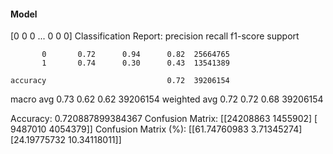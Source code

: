 #### Model
[0 0 0 ... 0 0 0]
Classification Report:
              precision    recall  f1-score   support

           0       0.72      0.94      0.82  25664765
           1       0.74      0.30      0.43  13541389

    accuracy                           0.72  39206154
   macro avg       0.73      0.62      0.62  39206154
weighted avg       0.72      0.72      0.68  39206154

Accuracy: 0.720887899384367
Confusion Matrix:
[[24208863  1455902]
 [ 9487010  4054379]]
Confusion Matrix (%):
[[61.74760983  3.71345274]
 [24.19775732 10.34118011]]
